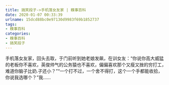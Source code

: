 ```yaml
---
title: 搞笑段子->手机落女友家 | 糗事百科
date: 2020-01-07 00:33:39
urlname: 15dcd88bc0e97130d9983f69b1852737
tags: 
- 糗事百科
categories:
- 糗事百科
- 搞笑段子
---
```

手机落女友家，回头去取，于门前听到她老娘发飙，在训女友：“你说你高大威猛的老板你不喜欢，英俊帅气的公务猿也不喜欢，偏偏喜欢那个又瘦又挫的穷打工，难道你脑子比奶.子还小？”“一个打不过，一个舍不得打，这个一个手都能收拾，你说我选哪个？”我……


